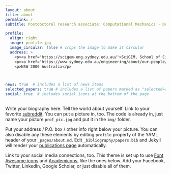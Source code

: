 ```yaml
---
layout: about
title: about
permalink: /
subtitle: Postdoctoral research associate: Computational Mechanics - Deep Learning - Fast dynamics - Blast loading - Structural Mechanics - Geomechanics.

profile:
  align: right
  image: profile.jpg
  image_circular: false # crops the image to make it circular
  address: >
    <p><a href='https://scigem-eng.sydney.edu.au/'>SciGEM, School of Civil Engineering</a></p>
    <p><a href='https://www.sydney.edu.au/engineering/about/our-people/academic-staff/filippo-masi.html'> The University of Sydney</a></p>
    <p>NSW 2006 Australia</p>



news: true  # includes a list of news items
selected_papers: true # includes a list of papers marked as "selected={true}"
social: true  # includes social icons at the bottom of the page
---
```


Write your biography here. Tell the world about yourself. Link to your favorite [subreddit](http://reddit.com). You can put a picture in, too. The code is already in, just name your picture `prof_pic.jpg` and put it in the `img/` folder.

Put your address / P.O. box / other info right below your picture. You can also disable any these elements by editing `profile` property of the YAML header of your `_pages/about.md`. Edit `_bibliography/papers.bib` and Jekyll will render your [publications page](/al-folio/publications/) automatically.

Link to your social media connections, too. This theme is set up to use [Font Awesome icons](http://fortawesome.github.io/Font-Awesome/) and [Academicons](https://jpswalsh.github.io/academicons/), like the ones below. Add your Facebook, Twitter, LinkedIn, Google Scholar, or just disable all of them.

